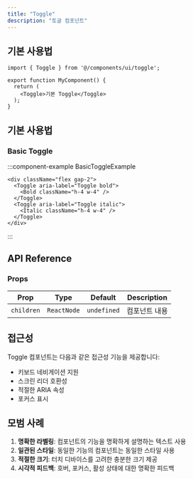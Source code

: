 ```yaml
---
title: "Toggle"
description: "토글 컴포넌트"
---
```


## 기본 사용법

```tsx
import { Toggle } from '@/components/ui/toggle';

export function MyComponent() {
  return (
    <Toggle>기본 Toggle</Toggle>
  );
}
```

## 기본 사용법

### Basic Toggle

:::component-example BasicToggleExample
```tsx
<div className="flex gap-2">
  <Toggle aria-label="Toggle bold">
    <Bold className="h-4 w-4" />
  </Toggle>
  <Toggle aria-label="Toggle italic">
    <Italic className="h-4 w-4" />
  </Toggle>
</div>
```

<div>
<div className="flex gap-2">
  <Toggle aria-label="Toggle bold">
    <Bold className="h-4 w-4" />
  </Toggle>
  <Toggle aria-label="Toggle italic">
    <Italic className="h-4 w-4" />
  </Toggle>
</div>
</div>
:::

## API Reference

### Props

| Prop | Type | Default | Description |
|------|------|---------|-------------|
| `children` | `ReactNode` | `undefined` | 컴포넌트 내용 |

## 접근성

Toggle 컴포넌트는 다음과 같은 접근성 기능을 제공합니다:

- 키보드 네비게이션 지원
- 스크린 리더 호환성
- 적절한 ARIA 속성
- 포커스 표시

## 모범 사례

1. **명확한 라벨링**: 컴포넌트의 기능을 명확하게 설명하는 텍스트 사용
2. **일관된 스타일**: 동일한 기능의 컴포넌트는 동일한 스타일 사용
3. **적절한 크기**: 터치 디바이스를 고려한 충분한 크기 제공
4. **시각적 피드백**: 호버, 포커스, 활성 상태에 대한 명확한 피드백
